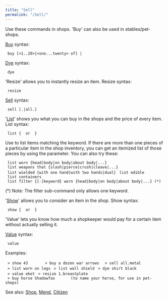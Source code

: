 ```yaml
---
title: "Sell"
permalink: "/Sell/"
---
```


Use these commands in shops. 'Buy' can also be used in
stables/pet-shops.

[Buy](Buy "wikilink") syntax:

` buy [<1..20>|<one...twenty> of] `<keyword>`|`<number>

[Dye](Dye "wikilink") syntax:

` dye `<keyword>` `<colour>

'Resize' allows you to instantly resize an item. Resize syntax:

` resize `<name>

[Sell](Sell "wikilink") syntax:

` sell [`<number>`.|all.]`<keyword>

'[List](List "wikilink")' shows you what you can buy in the shops and
the price of every item. List syntax:

` list { `<keywords>` or `<number>` }`

Use <keyword> to list items matching the keyword. If there are more than
one pieces of a particular item in the shop inventory, you can get an
itemized list of those pieces by using the <number> parameter. You can
also try these:

` list worn {head|body|on body|about body|...}`
` list weapons that {slash|pierce|crush|cleave|...}`
` list wielded {with one hand|with two hands|dual}`
` list edible`
` list containers`
` list filter {[-]keyword} worn {head|body|on body|about body|...} (*)`

(\*) Note: The filter sub-command only allows one keyword.

'[Show](Show "wikilink")' allows you to consider an item in the shop.
Show syntax:

` show { `<keywords>` or `<number>` }`

'Value' lets you know how much a shopkeeper would pay for a certain item
without actually selling it.

[Value](Value "wikilink") syntax:

` value `<name>

Examples:

` > show 43      `
` > buy a dozen war arrows `
` > sell all.metal`
` > list worn on legs`
` > list wall shield`
` > dye shirt black`
` > value eket`
` > resize 1.breastplate`
` > buy horse Shadowfax       (to name your horse, for use in pet-shops)`

See also: [Shop](Shop "wikilink"), [Mend](Mend "wikilink"),
[Citizen](Citizen "wikilink")